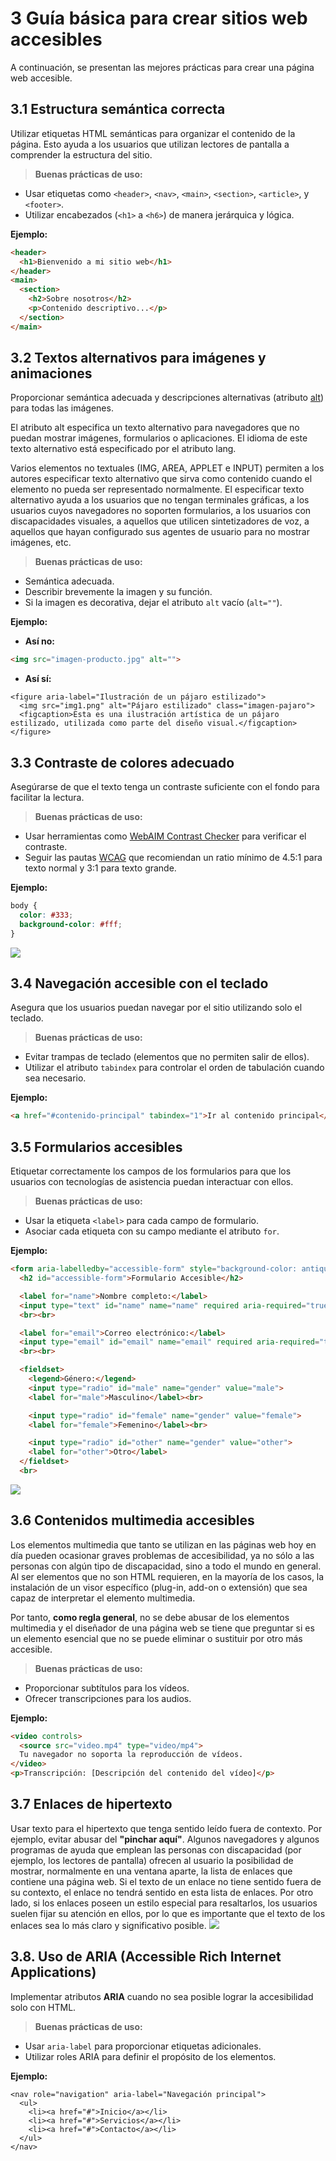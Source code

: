 
# 3 Guía básica para crear sitios web accesibles
A continuación, se presentan las mejores prácticas para crear una página web accesible.  

## 3.1 Estructura semántica correcta
Utilizar etiquetas HTML semánticas para organizar el contenido de la página. Esto ayuda a los usuarios que utilizan lectores de pantalla a comprender la estructura del sitio.

>**Buenas prácticas de uso:**
- Usar etiquetas como `<header>`, `<nav>`, `<main>`, `<section>`, `<article>`, y `<footer>`.
- Utilizar encabezados (`<h1>` a `<h6>`) de manera jerárquica y lógica.

**Ejemplo:**
```html
<header>
  <h1>Bienvenido a mi sitio web</h1>
</header>
<main>
  <section>
    <h2>Sobre nosotros</h2>
    <p>Contenido descriptivo...</p>
  </section>
</main>
```
## 3.2 Textos alternativos para imágenes y animaciones
Proporcionar semántica adecuada y descripciones alternativas (atributo <a href="https://html.spec.whatwg.org/multipage/images.html#alt">alt</a>) para todas las imágenes.

El atributo alt especifica un texto alternativo para navegadores que no puedan mostrar imágenes, formularios o aplicaciones. El idioma de este texto alternativo está especificado por el atributo lang.

Varios elementos no textuales (IMG, AREA, APPLET e INPUT) permiten a los autores especificar texto alternativo que sirva como contenido cuando el elemento no pueda ser representado normalmente. El especificar texto alternativo ayuda a los usuarios que no tengan terminales gráficas, a los usuarios cuyos navegadores no soporten formularios, a los usuarios con discapacidades visuales, a aquellos que utilicen sintetizadores de voz, a aquellos que hayan configurado sus agentes de usuario para no mostrar imágenes, etc.

>**Buenas prácticas de uso:**
- Semántica adecuada.
- Describir brevemente la imagen y su función.
- Si la imagen es decorativa, dejar el atributo `alt` vacío (`alt=""`).

**Ejemplo:**
- **Así no:**
```html
<img src="imagen-producto.jpg" alt="">
```
- **Así sí:**
```
<figure aria-label="Ilustración de un pájaro estilizado">
  <img src="img1.png" alt="Pájaro estilizado" class="imagen-pajaro">
  <figcaption>Esta es una ilustración artística de un pájaro estilizado, utilizada como parte del diseño visual.</figcaption>
</figure>
```
## 3.3 Contraste de colores adecuado
Asegúrarse de que el texto tenga un contraste suficiente con el fondo para facilitar la lectura.

>**Buenas prácticas de uso:**
- Usar herramientas como [WebAIM Contrast Checker](https://webaim.org/resources/contrastchecker/) para verificar el contraste.
- Seguir las pautas <a href="https://www.w3.org/WAI/standards-guidelines/wcag/es">WCAG</a> que recomiendan un ratio mínimo de 4.5:1 para texto normal y 3:1 para texto grande.

**Ejemplo:**
```css
body {
  color: #333;
  background-color: #fff;
}
```
<img src="https://github.com/javieregeablasco/DAW/blob/main/DIW/UT.%206%20-%20Accesibilidad%20web%20/img/contraste.png">

## 3.4 Navegación accesible con el teclado
Asegura que los usuarios puedan navegar por el sitio utilizando solo el teclado.

>**Buenas prácticas de uso:**
- Evitar trampas de teclado (elementos que no permiten salir de ellos).
- Utilizar el atributo `tabindex` para controlar el orden de tabulación cuando sea necesario.

**Ejemplo:**
```html
<a href="#contenido-principal" tabindex="1">Ir al contenido principal</a>
```

## 3.5 Formularios accesibles
Etiquetar correctamente los campos de los formularios para que los usuarios con tecnologías de asistencia puedan interactuar con ellos.

>**Buenas prácticas de uso:**
- Usar la etiqueta `<label>` para cada campo de formulario.
- Asociar cada etiqueta con su campo mediante el atributo `for`.

**Ejemplo:**
```html
<form aria-labelledby="accessible-form" style="background-color: antiquewhite;">
  <h2 id="accessible-form">Formulario Accesible</h2>

  <label for="name">Nombre completo:</label>
  <input type="text" id="name" name="name" required aria-required="true">
  <br><br>

  <label for="email">Correo electrónico:</label>
  <input type="email" id="email" name="email" required aria-required="true">
  <br><br>

  <fieldset>
    <legend>Género:</legend>
    <input type="radio" id="male" name="gender" value="male">
    <label for="male">Masculino</label><br>

    <input type="radio" id="female" name="gender" value="female">
    <label for="female">Femenino</label><br>

    <input type="radio" id="other" name="gender" value="other">
    <label for="other">Otro</label>
  </fieldset>
  <br>
```
<img src="https://github.com/javieregeablasco/DAW/blob/main/DIW/UT.%206%20-%20Accesibilidad%20web%20/img/formulario.png">

## 3.6 Contenidos multimedia accesibles
Los elementos multimedia que tanto se utilizan en las páginas web hoy en día pueden ocasionar graves problemas de accesibilidad, ya no sólo a las personas con algún tipo de discapacidad, sino a todo el mundo en general. Al ser elementos que no son HTML requieren, en la mayoría de los casos, la instalación de un visor específico (plug-in, add-on o extensión) que sea capaz de interpretar el elemento multimedia.  

Por tanto, **como regla general**, no se debe abusar de los elementos multimedia y el diseñador de una página web se tiene que preguntar si es un elemento esencial que no se puede eliminar o sustituir por otro más accesible.

>**Buenas prácticas de uso:**
- Proporcionar subtítulos para los vídeos.
- Ofrecer transcripciones para los audios.

**Ejemplo:**
```html
<video controls>
  <source src="video.mp4" type="video/mp4">
  Tu navegador no soporta la reproducción de vídeos.
</video>
<p>Transcripción: [Descripción del contenido del vídeo]</p>
```

## 3.7 Enlaces de hipertexto
Usar texto para el hipertexto que tenga sentido leído fuera de contexto. Por ejemplo, evitar abusar del **"pinchar aquí"**.
Algunos navegadores y algunos programas de ayuda que emplean las personas con discapacidad (por ejemplo, los lectores de pantalla) ofrecen al usuario la posibilidad de mostrar, normalmente en una ventana aparte, la lista de enlaces que contiene una página web. Si el texto de un enlace no tiene sentido fuera de su contexto, el enlace no tendrá sentido en esta lista de enlaces.
Por otro lado, si los enlaces poseen un estilo especial para resaltarlos, los usuarios suelen fijar su atención en ellos, por lo que es importante que el texto de los enlaces sea lo más claro y significativo posible.
<img src="https://github.com/javieregeablasco/DAW/blob/main/DIW/UT.%206%20-%20Accesibilidad%20web%20/img/enlace.png">

## 3.8. Uso de ARIA (Accessible Rich Internet Applications)
Implementar atributos **ARIA** cuando no sea posible lograr la accesibilidad solo con HTML.

>**Buenas prácticas de uso:**
- Usar `aria-label` para proporcionar etiquetas adicionales.
- Utilizar roles ARIA para definir el propósito de los elementos.

**Ejemplo:**
```
<nav role="navigation" aria-label="Navegación principal">
  <ul>
    <li><a href="#">Inicio</a></li>
    <li><a href="#">Servicios</a></li>
    <li><a href="#">Contacto</a></li>
  </ul>
</nav>
```
